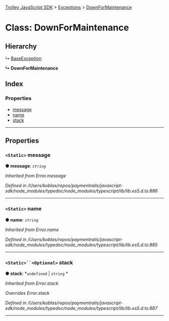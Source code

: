 [Trolley JavaScript SDK](../README.md) > [Exceptions](../modules/exceptions.md) > [DownForMaintenance](../classes/exceptions.downformaintenance.md)

# Class: DownForMaintenance

## Hierarchy

↳  [BaseException](exceptions.baseexception.md)

**↳ DownForMaintenance**

## Index

### Properties

* [message](exceptions.downformaintenance.md#message)
* [name](exceptions.downformaintenance.md#name)
* [stack](exceptions.downformaintenance.md#stack)

---

## Properties

<a id="message"></a>

### `<Static>` message

**● message**: *`string`*

*Inherited from Error.message*

*Defined in /Users/koblas/repos/paymentrails/javascript-sdk/node_modules/typedoc/node_modules/typescript/lib/lib.es5.d.ts:886*

___
<a id="name"></a>

### `<Static>` name

**● name**: *`string`*

*Inherited from Error.name*

*Defined in /Users/koblas/repos/paymentrails/javascript-sdk/node_modules/typedoc/node_modules/typescript/lib/lib.es5.d.ts:885*

___
<a id="stack"></a>

### `<Static>``<Optional>` stack

**● stack**: *`undefined` |
`string`
*

*Inherited from Error.stack*

*Overrides Error.stack*

*Defined in /Users/koblas/repos/paymentrails/javascript-sdk/node_modules/typedoc/node_modules/typescript/lib/lib.es5.d.ts:887*

___

